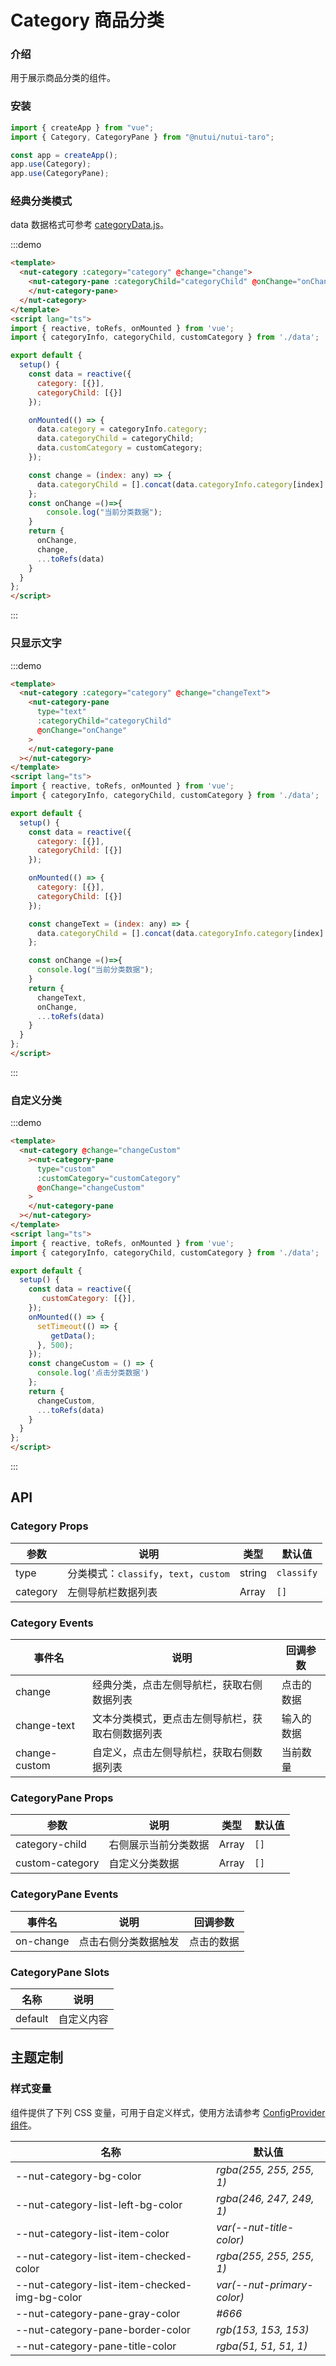 # Category 商品分类

### 介绍

用于展示商品分类的组件。

### 安装

```javascript
import { createApp } from "vue";
import { Category, CategoryPane } from "@nutui/nutui-taro";

const app = createApp();
app.use(Category);
app.use(CategoryPane);
```

### 经典分类模式

data 数据格式可参考
[categoryData.js](https://storage.360buyimg.com/nutui/3x/categoryData.js)。

:::demo

```html
<template>
  <nut-category :category="category" @change="change">
    <nut-category-pane :categoryChild="categoryChild" @onChange="onChange">
    </nut-category-pane>
  </nut-category>
</template>
<script lang="ts">
import { reactive, toRefs, onMounted } from 'vue';
import { categoryInfo, categoryChild, customCategory } from './data';

export default {
  setup() {
    const data = reactive({
      category: [{}],
      categoryChild: [{}]
    });

    onMounted(() => {
      data.category = categoryInfo.category;
      data.categoryChild = categoryChild;
      data.customCategory = customCategory;
    });

    const change = (index: any) => {
      data.categoryChild = [].concat(data.categoryInfo.category[index].children as any);
    };
    const onChange =()=>{
        console.log("当前分类数据");
    }
    return {
      onChange,
      change,
      ...toRefs(data)
    }
  }
};
</script>
```
:::
### 只显示文字

:::demo

```html
<template>
  <nut-category :category="category" @change="changeText">
    <nut-category-pane
      type="text"
      :categoryChild="categoryChild"
      @onChange="onChange"
    >
    </nut-category-pane
  ></nut-category>
</template>
<script lang="ts">
import { reactive, toRefs, onMounted } from 'vue';
import { categoryInfo, categoryChild, customCategory } from './data';

export default {
  setup() {
    const data = reactive({
      category: [{}],
      categoryChild: [{}]
    });

    onMounted(() => {
      category: [{}],
      categoryChild: [{}]
    });

    const changeText = (index: any) => {
      data.categoryChild = [].concat(data.categoryInfo.category[index].children as any);
    };

    const onChange =()=>{
      console.log("当前分类数据");
    }
    return {
      changeText,
      onChange,
      ...toRefs(data)
    }
  }
};
</script>
```
:::
### 自定义分类

:::demo

```html
<template>
  <nut-category @change="changeCustom"
    ><nut-category-pane
      type="custom"
      :customCategory="customCategory"
      @onChange="changeCustom"
    >
    </nut-category-pane
  ></nut-category>
</template>
<script lang="ts">
import { reactive, toRefs, onMounted } from 'vue';
import { categoryInfo, categoryChild, customCategory } from './data';

export default {
  setup() {
    const data = reactive({
       customCategory: [{}],
    });
    onMounted(() => {
      setTimeout(() => {
         getData();
      }, 500);
    });
    const changeCustom = () => {
      console.log('点击分类数据')
    };
    return {
      changeCustom,
      ...toRefs(data)
    }
  }
};
</script>
```
:::
## API

### Category Props

| 参数     | 说明                             | 类型   | 默认值   |
| -------- | -------------------------------- | ------ | -------- |
| type     | 分类模式：`classify`，`text`，`custom` | string | `classify` |
| category | 左侧导航栏数据列表               | Array  | `[]`       |

### Category Events

| 事件名        | 说明                                             | 回调参数   |
| ------------- | ------------------------------------------------ | ---------- |
| change        | 经典分类，点击左侧导航栏，获取右侧数据列表       | 点击的数据 |
| change-text   | 文本分类模式，更点击左侧导航栏，获取右侧数据列表 | 输入的数据 |
| change-custom | 自定义，点击左侧导航栏，获取右侧数据列表         | 当前数量   |

### CategoryPane Props

| 参数            | 说明                 | 类型  | 默认值 |
| --------------- | -------------------- | ----- | ------ |
| category-child  | 右侧展示当前分类数据 | Array | `[]`     |
| custom-category | 自定义分类数据       | Array | `[]`     |

### CategoryPane Events

| 事件名    | 说明                 | 回调参数   |
| --------- | -------------------- | ---------- |
| on-change | 点击右侧分类数据触发 | 点击的数据 |

### CategoryPane Slots

| 名称    | 说明       |
| ------- | ---------- |
| default | 自定义内容 |
## 主题定制

### 样式变量

组件提供了下列 CSS 变量，可用于自定义样式，使用方法请参考 [ConfigProvider 组件](#/zh-CN/component/configprovider)。

| 名称                                    | 默认值                     | 
| --------------------------------------- | -------------------------- | 
| --nut-category-bg-color|  _rgba(255, 255, 255, 1)_  | 
| --nut-category-list-left-bg-color|  _rgba(246, 247, 249, 1)_  | 
| --nut-category-list-item-color|  _var(--nut-title-color)_  | 
| --nut-category-list-item-checked-color|  _rgba(255, 255, 255, 1)_  | 
| --nut-category-list-item-checked-img-bg-color|  _var(--nut-primary-color)_  | 
| --nut-category-pane-gray-color|  _#666_  | 
| --nut-category-pane-border-color|  _rgb(153, 153, 153)_  | 
| --nut-category-pane-title-color|  _rgba(51, 51, 51, 1)_  | 
